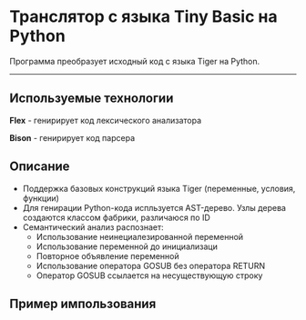 # Транслятор с языка Tiny Basic на Python
Программа преобразует исходный код с языка Tiger на Python.
***
## Используемые технологии
**Flex** - генирирует код лексического анализатора

**Bison** - генирирует код парсера

## Описание
- Поддержка базовых конструкций языка Tiger (переменные, условия, функции)
- Для генирации Python-кода испльзуется AST-дерево. Узлы дерева создаются классом фабрики, различаюся по ID
- Семантический анализ распознает:
  - Использование неинециалезированной переменной
  - Использование переменной до инициализаци
  - Повторное объявление переменной
  - Использование оператора GOSUB без оператора RETURN
  - Оператор GOSUB ссылается на несуществующую строку

## Пример импользования
